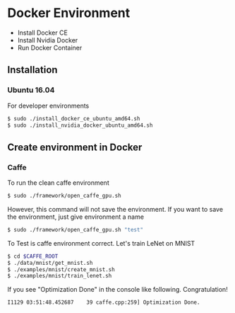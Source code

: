 # Docker Environment

- Install Docker CE
- Install Nvidia Docker
- Run Docker Container

## Installation
### Ubuntu 16.04

For developer environments
```sh
$ sudo ./install_docker_ce_ubuntu_amd64.sh
$ sudo ./install_nvidia_docker_ubuntu_amd64.sh
```

## Create environment in Docker
### Caffe
To run the clean caffe environment

```sh
$ sudo ./framework/open_caffe_gpu.sh
```

However, this command will not save the environment.
If you want to save the environment, just give environment a name
```sh
$ sudo ./framework/open_caffe_gpu.sh "test"
```
To Test is caffe environment correct.
Let's train LeNet on MNIST
```sh
$ cd $CAFFE_ROOT
$ ./data/mnist/get_mnist.sh
$ ./examples/mnist/create_mnist.sh
$ ./examples/mnist/train_lenet.sh
```

If you see "Optimization Done" in the console like following. Congratulation!

```sh
I1129 03:51:48.452687    39 caffe.cpp:259] Optimization Done.
```